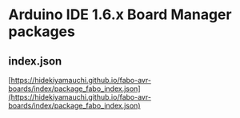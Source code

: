 # Arduino IDE 1.6.x Board Manager packages

## index.json

[https://hidekiyamauchi.github.io/fabo-avr-boards/index/package_fabo_index.json](https://hidekiyamauchi.github.io/fabo-avr-boards/index/package_fabo_index.json)
